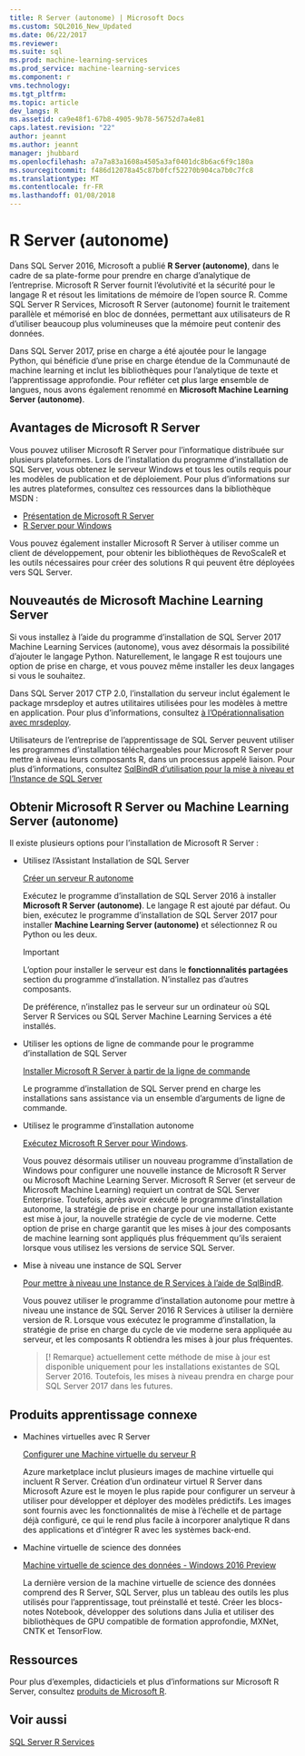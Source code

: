 ```yaml
---
title: R Server (autonome) | Microsoft Docs
ms.custom: SQL2016_New_Updated
ms.date: 06/22/2017
ms.reviewer: 
ms.suite: sql
ms.prod: machine-learning-services
ms.prod_service: machine-learning-services
ms.component: r
vms.technology: 
ms.tgt_pltfrm: 
ms.topic: article
dev_langs: R
ms.assetid: ca9e48f1-67b8-4905-9b78-56752d7a4e81
caps.latest.revision: "22"
author: jeannt
ms.author: jeannt
manager: jhubbard
ms.openlocfilehash: a7a7a83a1608a4505a3af0401dc8b6ac6f9c180a
ms.sourcegitcommit: f486d12078a45c87b0fcf52270b904ca7b0c7fc8
ms.translationtype: MT
ms.contentlocale: fr-FR
ms.lasthandoff: 01/08/2018
---
```

# <a name="r-server-standalone"></a>R Server (autonome)

Dans SQL Server 2016, Microsoft a publié **R Server (autonome)**, dans le cadre de sa plate-forme pour prendre en charge d’analytique de l’entreprise.  Microsoft R Server fournit l’évolutivité et la sécurité pour le langage R et résout les limitations de mémoire de l’open source R. Comme SQL Server R Services, Microsoft R Server (autonome) fournit le traitement parallèle et mémorisé en bloc de données, permettant aux utilisateurs de R d’utiliser beaucoup plus volumineuses que la mémoire peut contenir des données.

Dans SQL Server 2017, prise en charge a été ajoutée pour le langage Python, qui bénéficie d’une prise en charge étendue de la Communauté de machine learning et inclut les bibliothèques pour l’analytique de texte et l’apprentissage approfondie.  Pour refléter cet plus large ensemble de langues, nous avons également renommé en **Microsoft Machine Learning Server (autonome)**.

## <a name="benefits-of-microsoft-r-server"></a>Avantages de Microsoft R Server

Vous pouvez utiliser Microsoft R Server pour l’informatique distribuée sur plusieurs plateformes. Lors de l’installation du programme d’installation de SQL Server, vous obtenez le serveur Windows et tous les outils requis pour les modèles de publication et de déploiement. Pour plus d’informations sur les autres plateformes, consultez ces ressources dans la bibliothèque MSDN :

+ [Présentation de Microsoft R Server](https://msdn.microsoft.com/microsoft-r/rserver)
+ [R Server pour Windows](https://msdn.microsoft.com/microsoft-r/rserver-install-windows)

Vous pouvez également installer Microsoft R Server à utiliser comme un client de développement, pour obtenir les bibliothèques de RevoScaleR et les outils nécessaires pour créer des solutions R qui peuvent être déployées vers SQL Server.

## <a name="whats-new-in-microsoft-machine-learning-server"></a>Nouveautés de Microsoft Machine Learning Server

Si vous installez à l’aide du programme d’installation de SQL Server 2017 Machine Learning Services (autonome), vous avez désormais la possibilité d’ajouter le langage Python. Naturellement, le langage R est toujours une option de prise en charge, et vous pouvez même installer les deux langages si vous le souhaitez.
 
Dans SQL Server 2017 CTP 2.0, l’installation du serveur inclut également le package mrsdeploy et autres utilitaires utilisées pour les modèles à mettre en application. Pour plus d’informations, consultez [à l’Opérationnalisation avec mrsdeploy](../../advanced-analytics/operationalization-with-mrsdeploy.md).

Utilisateurs de l’entreprise de l’apprentissage de SQL Server peuvent utiliser les programmes d’installation téléchargeables pour Microsoft R Server pour mettre à niveau leurs composants R, dans un processus appelé liaison. Pour plus d’informations, consultez [SqlBindR d’utilisation pour la mise à niveau et l’Instance de SQL Server](use-sqlbindr-exe-to-upgrade-an-instance-of-sql-server.md)

## <a name="get-microsoft-r-server-or-machine-learning-server-standalone"></a>Obtenir Microsoft R Server ou Machine Learning Server (autonome)

 Il existe plusieurs options pour l’installation de Microsoft R Server :

+ Utilisez l’Assistant Installation de SQL Server

  [Créer un serveur R autonome](../r/create-a-standalone-r-server.md)

  Exécutez le programme d’installation de SQL Server 2016 à installer **Microsoft R Server (autonome)**. Le langage R est ajouté par défaut.
  Ou bien, exécutez le programme d’installation de SQL Server 2017 pour installer **Machine Learning Server (autonome)** et sélectionnez R ou Python ou les deux.

  > [!IMPORTANT]
  > L’option pour installer le serveur est dans le **fonctionnalités partagées** section du programme d’installation. N’installez pas d’autres composants.
  >
  > De préférence, n’installez pas le serveur sur un ordinateur où SQL Server R Services ou SQL Server Machine Learning Services a été installés.

+ Utiliser les options de ligne de commande pour le programme d’installation de SQL Server

  [Installer Microsoft R Server à partir de la ligne de commande](../r/install-microsoft-r-server-from-the-command-line.md)

  Le programme d’installation de SQL Server prend en charge les installations sans assistance via un ensemble d’arguments de ligne de commande.

+ Utilisez le programme d’installation autonome

  [Exécutez Microsoft R Server pour Windows](https://msdn.microsoft.com/microsoft-r/rserver-install-windows).

  Vous pouvez désormais utiliser un nouveau programme d’installation de Windows pour configurer une nouvelle instance de Microsoft R Server ou Microsoft Machine Learning Server.  Microsoft R Server (et serveur de Microsoft Machine Learning) requiert un contrat de SQL Server Enterprise. Toutefois, après avoir exécuté le programme d’installation autonome, la stratégie de prise en charge pour une installation existante est mise à jour, la nouvelle stratégie de cycle de vie moderne. Cette option de prise en charge garantit que les mises à jour des composants de machine learning sont appliqués plus fréquemment qu’ils seraient lorsque vous utilisez les versions de service SQL Server.

  
+ Mise à niveau une instance de SQL Server

  [Pour mettre à niveau une Instance de R Services à l’aide de SqlBindR](./use-sqlbindr-exe-to-upgrade-an-instance-of-sql-server.md).
  
  Vous pouvez utiliser le programme d’installation autonome pour mettre à niveau une instance de SQL Server 2016 R Services à utiliser la dernière version de R. Lorsque vous exécutez le programme d’installation, la stratégie de prise en charge du cycle de vie moderne sera appliquée au serveur, et les composants R obtiendra les mises à jour plus fréquentes.
  
  > [! Remarque} actuellement cette méthode de mise à jour est disponible uniquement pour les installations existantes de SQL Server 2016. Toutefois, les mises à niveau prendra en charge pour SQL Server 2017 dans les futures.

## <a name="related-machine-learning-products"></a>Produits apprentissage connexe

+ Machines virtuelles avec R Server

  [Configurer une Machine virtuelle du serveur R](../../advanced-analytics/r-services/provision-the-r-server-only-sql-server-2016-enterprise-vm-on-azure.md)
  
  Azure marketplace inclut plusieurs images de machine virtuelle qui incluent R Server. Création d’un ordinateur virtuel R Server dans Microsoft Azure est le moyen le plus rapide pour configurer un serveur à utiliser pour développer et déployer des modèles prédictifs. Les images sont fournis avec les fonctionnalités de mise à l’échelle et de partage déjà configuré, ce qui le rend plus facile à incorporer analytique R dans des applications et d’intégrer R avec les systèmes back-end.

+ Machine virtuelle de science des données

  [Machine virtuelle de science des données - Windows 2016 Preview](http://aka.ms/dsvm/win2016)

  La dernière version de la machine virtuelle de science des données comprend des R Server, SQL Server, plus un tableau des outils les plus utilisés pour l’apprentissage, tout préinstallé et testé. Créer les blocs-notes Notebook, développer des solutions dans Julia et utiliser des bibliothèques de GPU compatible de formation approfondie, MXNet, CNTK et TensorFlow.

## <a name="resources"></a>Ressources

Pour plus d’exemples, didacticiels et plus d’informations sur Microsoft R Server, consultez [produits de Microsoft R](https://msdn.microsoft.com/microsoft-r/microsoft-r-getting-started).

## <a name="see-also"></a>Voir aussi

 [SQL Server R Services](../../advanced-analytics/r/sql-server-r-services.md)

